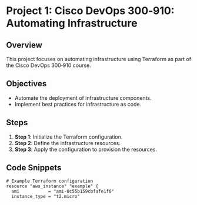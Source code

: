 # Project 1: Cisco DevOps 300‑910: Automating Infrastructure

## Overview
This project focuses on automating infrastructure using Terraform as part of the Cisco DevOps 300‑910 course.

## Objectives
- Automate the deployment of infrastructure components.
- Implement best practices for infrastructure as code.

## Steps
1. **Step 1**: Initialize the Terraform configuration.
2. **Step 2**: Define the infrastructure resources.
3. **Step 3**: Apply the configuration to provision the resources.

## Code Snippets
```hcl
# Example Terraform configuration
resource "aws_instance" "example" {
  ami           = "ami-0c55b159cbfafe1f0"
  instance_type = "t2.micro"
  
